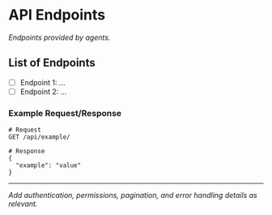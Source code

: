 # API Endpoints

_Endpoints provided by agents._

## List of Endpoints

- [ ] Endpoint 1: ...
- [ ] Endpoint 2: ...

### Example Request/Response
```http
# Request
GET /api/example/

# Response
{
  "example": "value"
}
```

---

_Add authentication, permissions, pagination, and error handling details as relevant._
